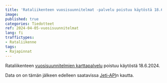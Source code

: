 ```yaml
---
title: 'Rataliikenteen vuosisuunnitelmat -palvelu poistuu käytöstä 18.6.2024'
image:
published: true
categories: Tiedotteet
ref: 2024-04-05-vuosisuunnitelmat
lang: fi
traffictypes:
- Rataliikenne
tags:
- Rajapinnat
---
```


Rataliikenteen [vuosisuunnitelmien karttapalvelu](https://rata.digitraffic.fi/vuosisuunnitelmat/) poistuu käytöstä 18.6.2024.

Data on on tämän jälkeen edelleen saatavissa [Jeti-API](https://rata.digitraffic.fi/jeti-api/)n kautta.
